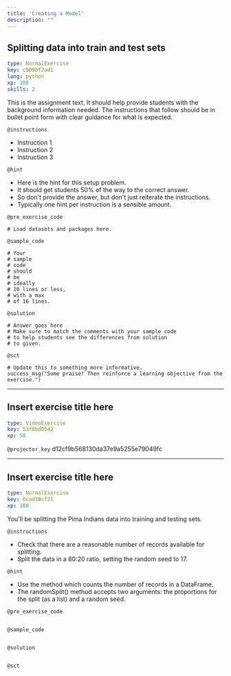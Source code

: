 ```yaml
---
title: 'Creating a Model'
description: ""
---
```


## Splitting data into train and test sets

```yaml
type: NormalExercise
key: c909bf2ad1
lang: python
xp: 100
skills: 2
```

This is the assignment text. It should help provide students with the background information needed.
The instructions that follow should be in bullet point form with clear guidance for what is expected.

`@instructions`
- Instruction 1
- Instruction 2
- Instruction 3

`@hint`
- Here is the hint for this setup problem. 
- It should get students 50% of the way to the correct answer.
- So don't provide the answer, but don't just reiterate the instructions.
- Typically one hint per instruction is a sensible amount.

`@pre_exercise_code`
```{python}
# Load datasets and packages here.
```

`@sample_code`
```{python}
# Your
# sample
# code
# should
# be
# ideally
# 10 lines or less,
# with a max
# of 16 lines.
```

`@solution`
```{python}
# Answer goes here
# Make sure to match the comments with your sample code
# to help students see the differences from solution
# to given.
```

`@sct`
```{python}
# Update this to something more informative.
success_msg("Some praise! Then reinforce a learning objective from the exercise.")
```

---

## Insert exercise title here

```yaml
type: VideoExercise
key: 53f0bd0542
xp: 50
```

`@projector_key`
d12cf9b568130da37e9a5255e79049fc

---

## Insert exercise title here

```yaml
type: NormalExercise
key: 6cad38cf21
xp: 100
```

You'll be splitting the Pima Indians data into training and testing sets.

`@instructions`
- Check that there are a reasonable number of records available for splitting.
- Split the data in a 80:20 ratio, setting the random seed to 17.

`@hint`
- Use the method which counts the number of records in a DataFrame.
- The randomSplit() method accepts two arguments: the proportions for the split (as a list) and a random seed.

`@pre_exercise_code`
```{python}

```

`@sample_code`
```{python}

```

`@solution`
```{python}

```

`@sct`
```{python}

```
